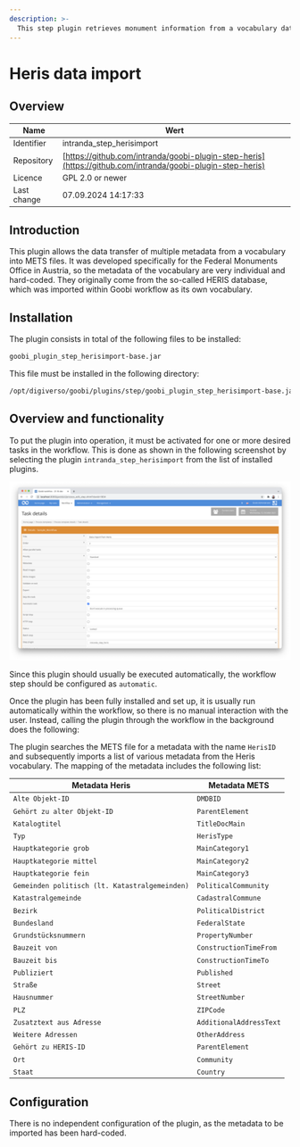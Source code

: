 ```yaml
---
description: >-
  This step plugin retrieves monument information from a vocabulary database in order to update it in the METS file. It was developed for the Federal Monuments Office in Austria.
---
```


# Heris data import

## Overview

Name                     | Wert
-------------------------|-----------
Identifier               | intranda_step_herisimport
Repository               | [https://github.com/intranda/goobi-plugin-step-heris](https://github.com/intranda/goobi-plugin-step-heris)
Licence              | GPL 2.0 or newer 
Last change    | 07.09.2024 14:17:33


## Introduction
This plugin allows the data transfer of multiple metadata from a vocabulary into METS files. It was developed specifically for the Federal Monuments Office in Austria, so the metadata of the vocabulary are very individual and hard-coded. They originally come from the so-called HERIS database, which was imported within Goobi workflow as its own vocabulary.


## Installation
The plugin consists in total of the following files to be installed:

```bash
goobi_plugin_step_herisimport-base.jar
```

This file must be installed in the following directory:

```bash
/opt/digiverso/goobi/plugins/step/goobi_plugin_step_herisimport-base.jar
```


## Overview and functionality
To put the plugin into operation, it must be activated for one or more desired tasks in the workflow. This is done as shown in the following screenshot by selecting the plugin `intranda_step_herisimport` from the list of installed plugins.

![Assigning the plugin to a specific task](images/goobi-plugin-step-heris_screen1_en.png)

Since this plugin should usually be executed automatically, the workflow step should be configured as `automatic`.

Once the plugin has been fully installed and set up, it is usually run automatically within the workflow, so there is no manual interaction with the user. Instead, calling the plugin through the workflow in the background does the following: 

The plugin searches the METS file for a metadata with the name `HerisID` and subsequently imports a list of various metadata from the Heris vocabulary. The mapping of the metadata includes the following list:

Metadata Heris                                 | Metadata METS
-----------------------------------------------|------------------------
`Alte Objekt-ID`                               | `DMDBID`
`Gehört zu alter Objekt-ID`                    | `ParentElement`
`Katalogtitel`                                 | `TitleDocMain`
`Typ`                                          | `HerisType`
`Hauptkategorie grob`                          | `MainCategory1`
`Hauptkategorie mittel`                        | `MainCategory2`
`Hauptkategorie fein`                          | `MainCategory3`
`Gemeinden politisch (lt. Katastralgemeinden)` | `PoliticalCommunity`
`Katastralgemeinde`                            | `CadastralCommune`
`Bezirk`                                       | `PoliticalDistrict`
`Bundesland`                                   | `FederalState`
`Grundstücksnummern`                           | `PropertyNumber`
`Bauzeit von`                                  | `ConstructionTimeFrom`
`Bauzeit bis`                                  | `ConstructionTimeTo`
`Publiziert`                                   | `Published`
`Straße`                                       | `Street`
`Hausnummer`                                   | `StreetNumber`
`PLZ`                                          | `ZIPCode`
`Zusatztext aus Adresse`                       | `AdditionalAddressText`
`Weitere Adressen`                             | `OtherAddress`
`Gehört zu HERIS-ID`                           | `ParentElement`
`Ort`                                          | `Community`
`Staat`                                        | `Country`


## Configuration
There is no independent configuration of the plugin, as the metadata to be imported has been hard-coded.